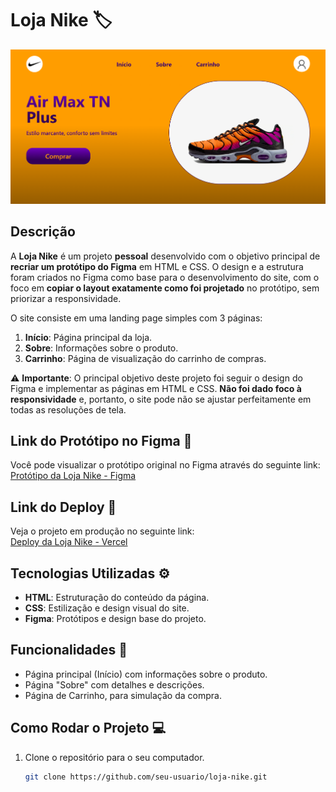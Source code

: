 # Loja Nike 🏷️
![Loja Nike](img/loja-banner.png)


## Descrição

A **Loja Nike** é um projeto **pessoal** desenvolvido com o objetivo principal de **recriar um protótipo do Figma** em HTML e CSS. O design e a estrutura foram criados no Figma como base para o desenvolvimento do site, com o foco em **copiar o layout exatamente como foi projetado** no protótipo, sem priorizar a responsividade.

O site consiste em uma landing page simples com 3 páginas:

1. **Início**: Página principal da loja.
2. **Sobre**: Informações sobre o produto.
3. **Carrinho**: Página de visualização do carrinho de compras.

⚠️ **Importante**: O principal objetivo deste projeto foi seguir o design do Figma e implementar as páginas em HTML e CSS. **Não foi dado foco à responsividade** e, portanto, o site pode não se ajustar perfeitamente em todas as resoluções de tela.

## Link do Protótipo no Figma 🎨

Você pode visualizar o protótipo original no Figma através do seguinte link:  
[Protótipo da Loja Nike - Figma](https://www.figma.com/proto/o7sbTefscihg77lN7TOEyG/Aula-01?node-id=98-2&t=pIzlUawn9smqGqfQ-1)

## Link do Deploy 🚀

Veja o projeto em produção no seguinte link:  
[Deploy da Loja Nike - Vercel](https://loja-nike-nine.vercel.app/)

## Tecnologias Utilizadas ⚙️

- **HTML**: Estruturação do conteúdo da página.
- **CSS**: Estilização e design visual do site.
- **Figma**: Protótipos e design base do projeto.

## Funcionalidades 🛒

- Página principal (Início) com informações sobre o produto.
- Página "Sobre" com detalhes e descrições.
- Página de Carrinho, para simulação da compra.

## Como Rodar o Projeto 💻

1. Clone o repositório para o seu computador.
   ```bash
   git clone https://github.com/seu-usuario/loja-nike.git

